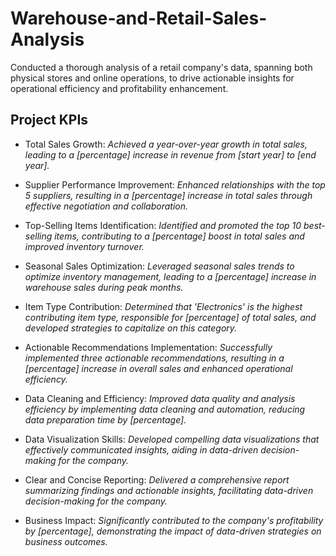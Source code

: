 # Warehouse-and-Retail-Sales-Analysis
Conducted a thorough analysis of a retail company's data, spanning both physical stores and online operations, to drive actionable insights for operational efficiency and profitability enhancement.

## Project KPIs
- Total Sales Growth:
  _Achieved a year-over-year growth in total sales, leading to a [percentage] increase in revenue from [start year] to [end year]._
- Supplier Performance Improvement:
  _Enhanced relationships with the top 5 suppliers, resulting in a [percentage] increase in total sales through effective negotiation and collaboration._

- Top-Selling Items Identification:
  _Identified and promoted the top 10 best-selling items, contributing to a [percentage] boost in total sales and improved inventory turnover._

- Seasonal Sales Optimization:
  _Leveraged seasonal sales trends to optimize inventory management, leading to a [percentage] increase in warehouse sales during peak months._

- Item Type Contribution:
  _Determined that 'Electronics' is the highest contributing item type, responsible for [percentage] of total sales, and developed strategies to capitalize on this category._

- Actionable Recommendations Implementation:
  _Successfully implemented three actionable recommendations, resulting in a [percentage] increase in overall sales and enhanced operational efficiency._

- Data Cleaning and Efficiency:
  _Improved data quality and analysis efficiency by implementing data cleaning and automation, reducing data preparation time by [percentage]._

- Data Visualization Skills:
  _Developed compelling data visualizations that effectively communicated insights, aiding in data-driven decision-making for the company._

- Clear and Concise Reporting:
  _Delivered a comprehensive report summarizing findings and actionable insights, facilitating data-driven decision-making for the company._

- Business Impact:
  _Significantly contributed to the company's profitability by [percentage], demonstrating the impact of data-driven strategies on business outcomes._
